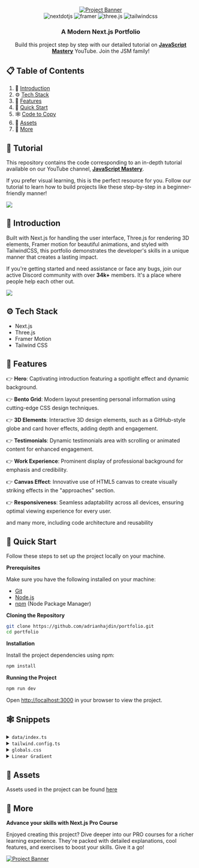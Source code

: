 <div align="center">
  <br />
    <a href="https://youtu.be/FTH6Dn3AyIQ" target="_blank">
      <img src="https://github.com/adrianhajdin/portfolio/assets/151519281/c6ca3c03-6cb7-4f67-a9b9-a73da5bfa0d8" alt="Project Banner">
    </a>
  <br />

  <div>
    <img src="https://img.shields.io/badge/-Next_JS-black?style=for-the-badge&logoColor=white&logo=nextdotjs&color=000000" alt="nextdotjs" />
    <img src="https://img.shields.io/badge/-Framer-black?style=for-the-badge&logoColor=white&logo=framer&color=0055FF" alt="framer" />
    <img src="https://img.shields.io/badge/-Three_JS-black?style=for-the-badge&logoColor=white&logo=threedotjs&color=000000" alt="three.js" />
    <img src="https://img.shields.io/badge/-Tailwind_CSS-black?style=for-the-badge&logoColor=white&logo=tailwindcss&color=06B6D4" alt="tailwindcss" />
  </div>

  <h3 align="center">A Modern Next.js Portfolio</h3>

   <div align="center">
     Build this project step by step with our detailed tutorial on <a href="https://www.youtube.com/@javascriptmastery/videos" target="_blank"><b>JavaScript Mastery</b></a> YouTube. Join the JSM family!
    </div>
</div>

## 📋 <a name="table">Table of Contents</a>

1. 🤖 [Introduction](#introduction)
2. ⚙️ [Tech Stack](#tech-stack)
3. 🔋 [Features](#features)
4. 🤸 [Quick Start](#quick-start)
5. 🕸️ [Code to Copy](#snippets)
6. 🔗 [Assets](#links)
7. 🚀 [More](#more)

## 🚨 Tutorial

This repository contains the code corresponding to an in-depth tutorial available on our YouTube channel, <a href="https://www.youtube.com/@javascriptmastery/videos" target="_blank"><b>JavaScript Mastery</b></a>.

If you prefer visual learning, this is the perfect resource for you. Follow our tutorial to learn how to build projects like these step-by-step in a beginner-friendly manner!

<a href="https://youtu.be/FTH6Dn3AyIQ" target="_blank"><img src="https://github.com/sujatagunale/EasyRead/assets/151519281/1736fca5-a031-4854-8c09-bc110e3bc16d" /></a>

## <a name="introduction">🤖 Introduction</a>

Built with Next.js for handling the user interface, Three.js for rendering 3D elements, Framer motion for beautiful animations, and styled with TailwindCSS, this portfolio demonstrates the developer's skills in a unique manner that creates a lasting impact.

If you're getting started and need assistance or face any bugs, join our active Discord community with over **34k+** members. It's a place where people help each other out.

<a href="https://discord.com/invite/n6EdbFJ" target="_blank"><img src="https://github.com/sujatagunale/EasyRead/assets/151519281/618f4872-1e10-42da-8213-1d69e486d02e" /></a>

## <a name="tech-stack">⚙️ Tech Stack</a>

-   Next.js
-   Three.js
-   Framer Motion
-   Tailwind CSS

## <a name="features">🔋 Features</a>

👉 **Hero**: Captivating introduction featuring a spotlight effect and dynamic background.

👉 **Bento Grid**: Modern layout presenting personal information using cutting-edge CSS design techniques.

👉 **3D Elements**: Interactive 3D design elements, such as a GitHub-style globe and card hover effects, adding depth and engagement.

👉 **Testimonials**: Dynamic testimonials area with scrolling or animated content for enhanced engagement.

👉 **Work Experience**: Prominent display of professional background for emphasis and credibility.

👉 **Canvas Effect**: Innovative use of HTML5 canvas to create visually striking effects in the "approaches" section.

👉 **Responsiveness**: Seamless adaptability across all devices, ensuring optimal viewing experience for every user.

and many more, including code architecture and reusability

## <a name="quick-start">🤸 Quick Start</a>

Follow these steps to set up the project locally on your machine.

**Prerequisites**

Make sure you have the following installed on your machine:

-   [Git](https://git-scm.com/)
-   [Node.js](https://nodejs.org/en)
-   [npm](https://www.npmjs.com/) (Node Package Manager)

**Cloning the Repository**

```bash
git clone https://github.com/adrianhajdin/portfolio.git
cd portfolio
```

**Installation**

Install the project dependencies using npm:

```bash
npm install
```

**Running the Project**

```bash
npm run dev
```

Open [http://localhost:3000](http://localhost:3000) in your browser to view the project.

## <a name="snippets">🕸️ Snippets</a>

<details>
<summary><code>data/index.ts</code></summary>

```typescript
export const navItems = [
    { name: "About", link: "#about" },
    { name: "Projects", link: "#projects" },
    { name: "Testimonials", link: "#testimonials" },
    { name: "Contact", link: "#contact" },
];

export const gridItems = [
    {
        id: 1,
        title: "I prioritize client collaboration, fostering open communication ",
        description: "",
        className: "lg:col-span-3 md:col-span-6 md:row-span-4 lg:min-h-[60vh]",
        imgClassName: "w-full h-full",
        titleClassName: "justify-end",
        img: "/b1.svg",
        spareImg: "",
    },
    {
        id: 2,
        title: "I'm very flexible with time zone communications",
        description: "",
        className: "lg:col-span-2 md:col-span-3 md:row-span-2",
        imgClassName: "",
        titleClassName: "justify-start",
        img: "",
        spareImg: "",
    },
    {
        id: 3,
        title: "My tech stack",
        description: "I constantly try to improve",
        className: "lg:col-span-2 md:col-span-3 md:row-span-2",
        imgClassName: "",
        titleClassName: "justify-center",
        img: "",
        spareImg: "",
    },
    {
        id: 4,
        title: "Tech enthusiast with a passion for development.",
        description: "",
        className: "lg:col-span-2 md:col-span-3 md:row-span-1",
        imgClassName: "",
        titleClassName: "justify-start",
        img: "/grid.svg",
        spareImg: "/b4.svg",
    },

    {
        id: 5,
        title: "Currently building a JS Animation library",
        description: "The Inside Scoop",
        className: "md:col-span-3 md:row-span-2",
        imgClassName: "absolute right-0 bottom-0 md:w-96 w-60",
        titleClassName: "justify-center md:justify-start lg:justify-center",
        img: "/b5.svg",
        spareImg: "/grid.svg",
    },
    {
        id: 6,
        title: "Do you want to start a project together?",
        description: "",
        className: "lg:col-span-2 md:col-span-3 md:row-span-1",
        imgClassName: "",
        titleClassName: "justify-center md:max-w-full max-w-60 text-center",
        img: "",
        spareImg: "",
    },
];

export const projects = [
    {
        id: 1,
        title: "3D Solar System Planets to Explore",
        des: "Explore the wonders of our solar system with this captivating 3D simulation of the planets using Three.js.",
        img: "/p1.svg",
        iconLists: ["/re.svg", "/tail.svg", "/ts.svg", "/three.svg", "/fm.svg"],
        link: "https://github.com/adrianhajdin?tab=repositories",
    },
    {
        id: 2,
        title: "Yoom - Video Conferencing App",
        des: "Simplify your video conferencing experience with Yoom. Seamlessly connect with colleagues and friends.",
        img: "/p2.svg",
        iconLists: [
            "/next.svg",
            "/tail.svg",
            "/ts.svg",
            "/stream.svg",
            "/c.svg",
        ],
        link: "https://github.com/adrianhajdin/zoom-clone",
    },
    {
        id: 3,
        title: "AI Image SaaS - Canva Application",
        des: "A REAL Software-as-a-Service app with AI features and a payments and credits system using the latest tech stack.",
        img: "/p3.svg",
        iconLists: ["/re.svg", "/tail.svg", "/ts.svg", "/three.svg", "/c.svg"],
        link: "https://github.com/adrianhajdin/ai_saas_app",
    },
    {
        id: 4,
        title: "Animated Apple Iphone 3D Website",
        des: "Recreated the Apple iPhone 15 Pro website, combining GSAP animations and Three.js 3D effects..",
        img: "/p4.svg",
        iconLists: [
            "/next.svg",
            "/tail.svg",
            "/ts.svg",
            "/three.svg",
            "/gsap.svg",
        ],
        link: "https://github.com/adrianhajdin/iphone",
    },
];

export const testimonials = [
    {
        quote: "Collaborating with Adrian was an absolute pleasure. His professionalism, promptness, and dedication to delivering exceptional results were evident throughout our project. Adrian's enthusiasm for every facet of development truly stands out. If you're seeking to elevate your website and elevate your brand, Adrian is the ideal partner.",
        name: "Michael Johnson",
        title: "Director of AlphaStream Technologies",
    },
    {
        quote: "Collaborating with Adrian was an absolute pleasure. His professionalism, promptness, and dedication to delivering exceptional results were evident throughout our project. Adrian's enthusiasm for every facet of development truly stands out. If you're seeking to elevate your website and elevate your brand, Adrian is the ideal partner.",
        name: "Michael Johnson",
        title: "Director of AlphaStream Technologies",
    },
    {
        quote: "Collaborating with Adrian was an absolute pleasure. His professionalism, promptness, and dedication to delivering exceptional results were evident throughout our project. Adrian's enthusiasm for every facet of development truly stands out. If you're seeking to elevate your website and elevate your brand, Adrian is the ideal partner.",
        name: "Michael Johnson",
        title: "Director of AlphaStream Technologies",
    },
    {
        quote: "Collaborating with Adrian was an absolute pleasure. His professionalism, promptness, and dedication to delivering exceptional results were evident throughout our project. Adrian's enthusiasm for every facet of development truly stands out. If you're seeking to elevate your website and elevate your brand, Adrian is the ideal partner.",
        name: "Michael Johnson",
        title: "Director of AlphaStream Technologies",
    },
    {
        quote: "Collaborating with Adrian was an absolute pleasure. His professionalism, promptness, and dedication to delivering exceptional results were evident throughout our project. Adrian's enthusiasm for every facet of development truly stands out. If you're seeking to elevate your website and elevate your brand, Adrian is the ideal partner.",
        name: "Michael Johnson",
        title: "Director of AlphaStream Technologies",
    },
];

export const companies = [
    {
        id: 1,
        name: "cloudinary",
        img: "/cloud.svg",
        nameImg: "/cloudName.svg",
    },
    {
        id: 2,
        name: "appwrite",
        img: "/app.svg",
        nameImg: "/appName.svg",
    },
    {
        id: 3,
        name: "HOSTINGER",
        img: "/host.svg",
        nameImg: "/hostName.svg",
    },
    {
        id: 4,
        name: "stream",
        img: "/s.svg",
        nameImg: "/streamName.svg",
    },
    {
        id: 5,
        name: "docker.",
        img: "/dock.svg",
        nameImg: "/dockerName.svg",
    },
];

export const workExperience = [
    {
        id: 1,
        title: "Frontend Engineer Intern",
        desc: "Assisted in the development of a web-based platform using React.js, enhancing interactivity.",
        className: "md:col-span-2",
        thumbnail: "/exp1.svg",
    },
    {
        id: 2,
        title: "Mobile App Dev - JSM Tech",
        desc: "Designed and developed mobile app for both iOS & Android platforms using React Native.",
        className: "md:col-span-2", // change to md:col-span-2
        thumbnail: "/exp2.svg",
    },
    {
        id: 3,
        title: "Freelance App Dev Project",
        desc: "Led the dev of a mobile app for a client, from initial concept to deployment on app stores.",
        className: "md:col-span-2", // change to md:col-span-2
        thumbnail: "/exp3.svg",
    },
    {
        id: 4,
        title: "Lead Frontend Developer",
        desc: "Developed and maintained user-facing features using modern frontend technologies.",
        className: "md:col-span-2",
        thumbnail: "/exp4.svg",
    },
];

export const socialMedia = [
    {
        id: 1,
        img: "/git.svg",
    },
    {
        id: 2,
        img: "/twit.svg",
    },
    {
        id: 3,
        img: "/link.svg",
    },
];
```

</details>

<details>
<summary><code>tailwind.config.ts</code></summary>

```ts
import type { Config } from "tailwindcss";

const svgToDataUri = require("mini-svg-data-uri");

const colors = require("tailwindcss/colors");
const {
    default: flattenColorPalette,
} = require("tailwindcss/lib/util/flattenColorPalette");

const config = {
    darkMode: ["class"],
    content: [
        "./pages/**/*.{ts,tsx}",
        "./components/**/*.{ts,tsx}",
        "./app/**/*.{ts,tsx}",
        "./src/**/*.{ts,tsx}",
        "./data/**/*.{ts,tsx}",
    ],
    prefix: "",
    theme: {
        container: {
            center: true,
            padding: "2rem",
            screens: {
                "2xl": "1400px",
            },
        },
        extend: {
            colors: {
                black: {
                    DEFAULT: "#000",
                    100: "#000319",
                    200: "rgba(17, 25, 40, 0.75)",
                    300: "rgba(255, 255, 255, 0.125)",
                },
                white: {
                    DEFAULT: "#FFF",
                    100: "#BEC1DD",
                    200: "#C1C2D3",
                },
                blue: {
                    "100": "#E4ECFF",
                },
                purple: "#CBACF9",
                border: "hsl(var(--border))",
                input: "hsl(var(--input))",
                ring: "hsl(var(--ring))",
                background: "hsl(var(--background))",
                foreground: "hsl(var(--foreground))",
                primary: {
                    DEFAULT: "hsl(var(--primary))",
                    foreground: "hsl(var(--primary-foreground))",
                },
                secondary: {
                    DEFAULT: "hsl(var(--secondary))",
                    foreground: "hsl(var(--secondary-foreground))",
                },
                destructive: {
                    DEFAULT: "hsl(var(--destructive))",
                    foreground: "hsl(var(--destructive-foreground))",
                },
                muted: {
                    DEFAULT: "hsl(var(--muted))",
                    foreground: "hsl(var(--muted-foreground))",
                },
                accent: {
                    DEFAULT: "hsl(var(--accent))",
                    foreground: "hsl(var(--accent-foreground))",
                },
                popover: {
                    DEFAULT: "hsl(var(--popover))",
                    foreground: "hsl(var(--popover-foreground))",
                },
                card: {
                    DEFAULT: "hsl(var(--card))",
                    foreground: "hsl(var(--card-foreground))",
                },
            },
            borderRadius: {
                lg: "var(--radius)",
                md: "calc(var(--radius) - 2px)",
                sm: "calc(var(--radius) - 4px)",
            },
            keyframes: {
                "accordion-down": {
                    from: { height: "0" },
                    to: { height: "var(--radix-accordion-content-height)" },
                },
                "accordion-up": {
                    from: { height: "var(--radix-accordion-content-height)" },
                    to: { height: "0" },
                },
                spotlight: {
                    "0%": {
                        opacity: "0",
                        transform: "translate(-72%, -62%) scale(0.5)",
                    },
                    "100%": {
                        opacity: "1",
                        transform: "translate(-50%,-40%) scale(1)",
                    },
                },
                shimmer: {
                    from: {
                        backgroundPosition: "0 0",
                    },
                    to: {
                        backgroundPosition: "-200% 0",
                    },
                },
                moveHorizontal: {
                    "0%": {
                        transform: "translateX(-50%) translateY(-10%)",
                    },
                    "50%": {
                        transform: "translateX(50%) translateY(10%)",
                    },
                    "100%": {
                        transform: "translateX(-50%) translateY(-10%)",
                    },
                },
                moveInCircle: {
                    "0%": {
                        transform: "rotate(0deg)",
                    },
                    "50%": {
                        transform: "rotate(180deg)",
                    },
                    "100%": {
                        transform: "rotate(360deg)",
                    },
                },
                moveVertical: {
                    "0%": {
                        transform: "translateY(-50%)",
                    },
                    "50%": {
                        transform: "translateY(50%)",
                    },
                    "100%": {
                        transform: "translateY(-50%)",
                    },
                },
                scroll: {
                    to: {
                        transform: "translate(calc(-50% - 0.5rem))",
                    },
                },
            },
            animation: {
                "accordion-down": "accordion-down 0.2s ease-out",
                "accordion-up": "accordion-up 0.2s ease-out",
                spotlight: "spotlight 2s ease .75s 1 forwards",
                shimmer: "shimmer 2s linear infinite",
                first: "moveVertical 30s ease infinite",
                second: "moveInCircle 20s reverse infinite",
                third: "moveInCircle 40s linear infinite",
                fourth: "moveHorizontal 40s ease infinite",
                fifth: "moveInCircle 20s ease infinite",
                scroll: "scroll var(--animation-duration, 40s) var(--animation-direction, forwards) linear infinite",
            },
        },
    },
    plugins: [
        require("tailwindcss-animate"),
        addVariablesForColors,
        function ({ matchUtilities, theme }: any) {
            matchUtilities(
                {
                    "bg-grid": (value: any) => ({
                        backgroundImage: `url("${svgToDataUri(
                            `<svg xmlns="http://www.w3.org/2000/svg" viewBox="0 0 32 32" width="100" height="100" fill="none" stroke="${value}"><path d="M0 .5H31.5V32"/></svg>`
                        )}")`,
                    }),
                    "bg-grid-small": (value: any) => ({
                        backgroundImage: `url("${svgToDataUri(
                            `<svg xmlns="http://www.w3.org/2000/svg" viewBox="0 0 32 32" width="8" height="8" fill="none" stroke="${value}"><path d="M0 .5H31.5V32"/></svg>`
                        )}")`,
                    }),
                    "bg-dot": (value: any) => ({
                        backgroundImage: `url("${svgToDataUri(
                            `<svg xmlns="http://www.w3.org/2000/svg" viewBox="0 0 32 32" width="16" height="16" fill="none"><circle fill="${value}" id="pattern-circle" cx="10" cy="10" r="1.6257413380501518"></circle></svg>`
                        )}")`,
                    }),
                },
                {
                    values: flattenColorPalette(theme("backgroundColor")),
                    type: "color",
                }
            );
        },
    ],
} satisfies Config;

function addVariablesForColors({ addBase, theme }: any) {
    let allColors = flattenColorPalette(theme("colors"));
    let newVars = Object.fromEntries(
        Object.entries(allColors).map(([key, val]) => [`--${key}`, val])
    );

    addBase({
        ":root": newVars,
    });
}

export default config;
```

</details>

<details>
<summary><code>globals.css</code></summary>

```css
@tailwind base;
@tailwind components;
@tailwind utilities;

@layer base {
    :root {
        --background: 0 0% 100%;
        --foreground: 240 10% 3.9%;

        --card: 0 0% 100%;
        --card-foreground: 240 10% 3.9%;

        --popover: 0 0% 100%;
        --popover-foreground: 240 10% 3.9%;

        --primary: 240 5.9% 10%;
        --primary-foreground: 0 0% 98%;

        --secondary: 240 4.8% 95.9%;
        --secondary-foreground: 240 5.9% 10%;

        --muted: 240 4.8% 95.9%;
        --muted-foreground: 240 3.8% 46.1%;

        --accent: 240 4.8% 95.9%;
        --accent-foreground: 240 5.9% 10%;

        --destructive: 0 84.2% 60.2%;
        --destructive-foreground: 0 0% 98%;

        --border: 240 5.9% 90%;
        --input: 240 5.9% 90%;
        --ring: 240 10% 3.9%;

        --radius: 0.5rem;
    }

    .dark {
        --background: 240 10% 3.9%;
        --foreground: 0 0% 98%;

        --card: 240 10% 3.9%;
        --card-foreground: 0 0% 98%;

        --popover: 240 10% 3.9%;
        --popover-foreground: 0 0% 98%;

        --primary: 0 0% 98%;
        --primary-foreground: 240 5.9% 10%;

        --secondary: 240 3.7% 15.9%;
        --secondary-foreground: 0 0% 98%;

        --muted: 240 3.7% 15.9%;
        --muted-foreground: 240 5% 64.9%;

        --accent: 240 3.7% 15.9%;
        --accent-foreground: 0 0% 98%;

        --destructive: 0 62.8% 30.6%;
        --destructive-foreground: 0 0% 98%;

        --border: 240 3.7% 15.9%;
        --input: 240 3.7% 15.9%;
        --ring: 240 4.9% 83.9%;
    }
}

@layer base {
    * {
        @apply border-border !scroll-smooth;
    }
    body {
        @apply bg-background text-foreground;
    }
    button {
        @apply active:outline-none;
    }
}

@layer utilities {
    .heading {
        @apply font-bold text-4xl md:text-5xl text-center;
    }

    .black-gradient {
        background: linear-gradient(90deg, #161a31 0%, #06091f 100%);
    }
}
```

</details>

<details>
<summary><code>Linear Gradient</code></summary>

```js
style={{
        //   add these two
        //   you can generate the color from here https://cssgradient.io/
        background: "rgb(4,7,29)",
        backgroundColor:
          "linear-gradient(90deg, rgba(4,7,29,1) 0%, rgba(12,14,35,1) 100%)",
      }}
```

</details>

## <a name="links">🔗 Assets</a>

Assets used in the project can be found [here](https://drive.google.com/file/d/1ZmtiMilUYTp1wkiXWMFX6AUk-msE981-/view?usp=sharing)

## <a name="more">🚀 More</a>

**Advance your skills with Next.js Pro Course**

Enjoyed creating this project? Dive deeper into our PRO courses for a richer learning experience. They're packed with detailed explanations, cool features, and exercises to boost your skills. Give it a go!

<a href="https://www.jsmastery.pro/ultimate-next-course" target="_blank">
<img src="https://i.ibb.co/804sPK6/Image-720.png" alt="Project Banner">
</a>
